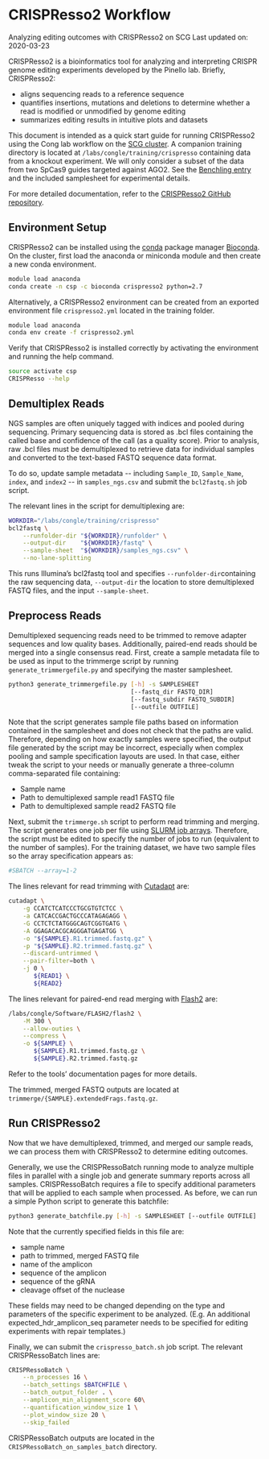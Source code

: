 # CRISPResso2 Workflow

Analyzing editing outcomes with CRISPResso2 on SCG
Last updated on: 2020-03-23

CRISPResso2 is a bioinformatics tool for analyzing and interpreting CRISPR genome editing experiments developed by the Pinello lab. Briefly, CRISPResso2:

  - aligns sequencing reads to a reference sequence
  - quantifies insertions, mutations and deletions to determine whether a read is modified or unmodified by genome editing
  - summarizes editing results in intuitive plots and datasets

This document is intended as a quick start guide for running CRISPResso2 using the Cong lab workflow on the [SCG cluster](https://login.scg.stanford.edu/). A companion training directory is located at `/labs/congle/training/crispresso` containing data from a knockout experiment. We will only consider a subset of the data from two SpCas9 guides targeted against AGO2. See the [Benchling entry](https://benchling.com/s/etr-VgsWIHxChinjyWovzQm7) and the included samplesheet for experimental details.

For more detailed documentation, refer to the [CRISPResso2 GitHub repository](https://github.com/pinellolab/CRISPResso2).

## Environment Setup

CRISPResso2 can be installed using the [conda](http://conda.pydata.org/docs/intro.html) package manager [Bioconda](https://bioconda.github.io/). On the cluster, first load the anaconda or miniconda module and then create a new conda environment.

```bash
module load anaconda
conda create -n csp -c bioconda crispresso2 python=2.7
```

Alternatively, a CRISPResso2 environment can be created from an exported environment file `crispresso2.yml` located in the training folder.

```bash
module load anaconda
conda env create -f crispresso2.yml
```

Verify that CRISPResso2 is installed correctly by activating the environment and running the help command.

```bash
source activate csp
CRISPResso --help
```

## Demultiplex Reads

NGS samples are often uniquely tagged with indices and pooled during sequencing. Primary sequencing data is stored as .bcl files containing the called base and confidence of the call (as a quality score). Prior to analysis, raw .bcl files must be demultiplexed to retrieve data for individual samples and converted to the text-based FASTQ sequence data format.

To do so, update sample metadata -- including `Sample_ID`, `Sample_Name`, `index`, and `index2` -- in `samples_ngs.csv` and submit the `bcl2fastq.sh` job script.

The relevant lines in the script for demultiplexing are:

```bash
WORKDIR="/labs/congle/training/crispresso"
bcl2fastq \
    --runfolder-dir "${WORKDIR}/runfolder" \
    --output-dir    "${WORKDIR}/fastq" \
    --sample-sheet  "${WORKDIR}/samples_ngs.csv" \
    --no-lane-splitting
```

This runs Illumina’s bcl2fastq tool and specifies `--runfolder-dir`containing the raw sequencing data, `--output-dir` the location to store demultiplexed FASTQ files, and the input `--sample-sheet`.

## Preprocess Reads

Demultiplexed sequencing reads need to be trimmed to remove adapter sequences and low quality bases. Additionally, paired-end reads should be merged into a single consensus read.
First, create a sample metadata file to be used as input to the trimmerge script by running `generate_trimmergefile.py` and specifying the master samplesheet.

```bash
python3 generate_trimmergefile.py [-h] -s SAMPLESHEET
                                  [--fastq_dir FASTQ_DIR]
                                  [--fastq_subdir FASTQ_SUBDIR]
                                  [--outfile OUTFILE]
```

Note that the script generates sample file paths based on information contained in the samplesheet and does not check that the paths are valid. Therefore, depending on how exactly samples were specified, the output file generated by the script may be incorrect, especially when complex pooling and sample specification layouts are used. In that case, either tweak the script to your needs or manually generate a three-column comma-separated file containing:

  - Sample name
  - Path to demultiplexed sample read1 FASTQ file
  - Path to demultiplexed sample read2 FASTQ file

Next, submit the `trimmerge.sh` script to perform read trimming and merging.
The script generates one job per file using [SLURM job arrays](https://slurm.schedmd.com/job_array.html). Therefore, the script must be edited to specify the number of jobs to run (equivalent to the number of samples). For the training dataset, we have two sample files so the array specification appears as:

```bash
#SBATCH --array=1-2
```

The lines relevant for read trimming with [Cutadapt](https://cutadapt.readthedocs.io/en/stable/) are:

```bash
cutadapt \
    -g CCATCTCATCCCTGCGTGTCTCC \
    -a CATCACCGACTGCCCATAGAGAGG \
    -G CCTCTCTATGGGCAGTCGGTGATG \
    -A GGAGACACGCAGGGATGAGATGG \
    -o "${SAMPLE}.R1.trimmed.fastq.gz" \
    -p "${SAMPLE}.R2.trimmed.fastq.gz" \
    --discard-untrimmed \
    --pair-filter=both \
    -j 0 \
       ${READ1} \
       ${READ2}
```

The lines relevant for paired-end read merging with [Flash2](https://github.com/dstreett/FLASH2) are:

```bash
/labs/congle/Software/FLASH2/flash2 \
    -M 300 \
    --allow-outies \
    --compress \
    -o ${SAMPLE} \
       ${SAMPLE}.R1.trimmed.fastq.gz \
       ${SAMPLE}.R2.trimmed.fastq.gz
```

Refer to the tools’ documentation pages for more details.

The trimmed, merged FASTQ outputs are located at `trimmerge/{SAMPLE}.extendedFrags.fastq.gz`.

## Run CRISPResso2

Now that we have demultiplexed, trimmed, and merged our sample reads, we can process them with CRISPResso2 to determine editing outcomes.

Generally, we use the CRISPRessoBatch running mode to analyze multiple files in parallel with a single job and generate summary reports across all samples. CRISPRessoBatch requires a file to specify additional parameters that will be applied to each sample when processed. As before, we can run a simple Python script to generate this batchfile:

```bash
python3 generate_batchfile.py [-h] -s SAMPLESHEET [--outfile OUTFILE]
```

Note that the currently specified fields in this file are:
  - sample name
  - path to trimmed, merged FASTQ file
  - name of the amplicon
  - sequence of the amplicon
  - sequence of the gRNA
  - cleavage offset of the nuclease

These fields may need to be changed depending on the type and parameters of the specific experiment to be analyzed. (E.g. An additional expected_hdr_amplicon_seq parameter needs to be specified for editing experiments with repair templates.)

Finally, we can submit the `crispresso_batch.sh` job script. The relevant CRISPRessoBatch lines are:

```bash
CRISPRessoBatch \
    --n_processes 16 \
    --batch_settings $BATCHFILE \
    --batch_output_folder . \
    --amplicon_min_alignment_score 60\
    --quantification_window_size 1 \
    --plot_window_size 20 \
    --skip_failed
```

CRISPRessoBatch outputs are located in the `CRISPRessoBatch_on_samples_batch` directory.
